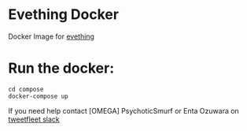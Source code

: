 Evething Docker
===============

Docker Image for [evething](https://github.com/madcowfred/evething)

# Run the docker:
    cd compose
    docker-compose up

If you need help contact [OMEGA] PsychoticSmurf or Enta Ozuwara on [tweetfleet slack](https://www.fuzzwork.co.uk/tweetfleet-slack-invites/)
